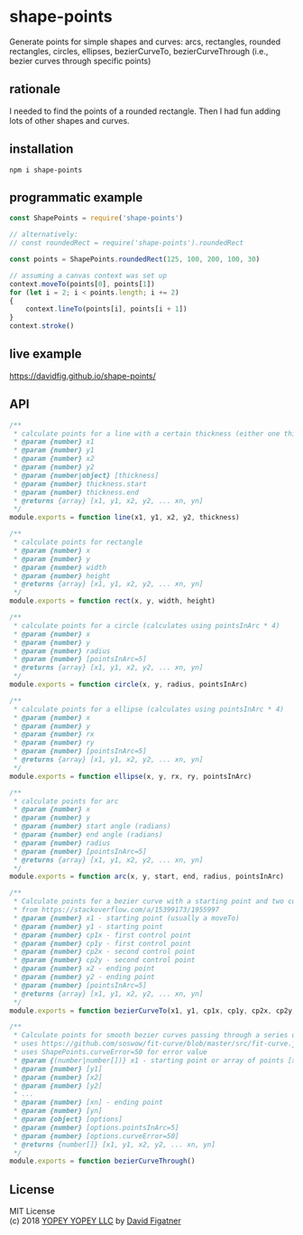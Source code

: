 # shape-points
Generate points for simple shapes and curves: arcs, rectangles, rounded rectangles, circles, ellipses, bezierCurveTo, bezierCurveThrough (i.e., bezier curves through specific points)

## rationale

I needed to find the points of a rounded rectangle. Then I had fun adding lots of other shapes and curves.

## installation

    npm i shape-points

## programmatic example
```js
const ShapePoints = require('shape-points')

// alternatively: 
// const roundedRect = require('shape-points').roundedRect

const points = ShapePoints.roundedRect(125, 100, 200, 100, 30)

// assuming a canvas context was set up
context.moveTo(points[0], points[1])
for (let i = 2; i < points.length; i += 2)
{
    context.lineTo(points[i], points[i + 1])
}
context.stroke()
```

## live example
https://davidfig.github.io/shape-points/

## API
```js
/**
 * calculate points for a line with a certain thickness (either one thickness or a starting and ending thickness)
 * @param {number} x1
 * @param {number} y1
 * @param {number} x2
 * @param {number} y2
 * @param {number|object} [thickness]
 * @param {number} thickness.start
 * @param {number} thickness.end
 * @returns {array} [x1, y1, x2, y2, ... xn, yn]
 */
module.exports = function line(x1, y1, x2, y2, thickness)

/**
 * calculate points for rectangle
 * @param {number} x
 * @param {number} y
 * @param {number} width
 * @param {number} height
 * @returns {array} [x1, y1, x2, y2, ... xn, yn]
 */
module.exports = function rect(x, y, width, height)

/**
 * calculate points for a circle (calculates using pointsInArc * 4)
 * @param {number} x
 * @param {number} y
 * @param {number} radius
 * @param {number} [pointsInArc=5]
 * @returns {array} [x1, y1, x2, y2, ... xn, yn]
 */
module.exports = function circle(x, y, radius, pointsInArc)

/**
 * calculate points for a ellipse (calculates using pointsInArc * 4)
 * @param {number} x
 * @param {number} y
 * @param {number} rx
 * @param {number} ry
 * @param {number} [pointsInArc=5]
 * @returns {array} [x1, y1, x2, y2, ... xn, yn]
 */
module.exports = function ellipse(x, y, rx, ry, pointsInArc)

/**
 * calculate points for arc
 * @param {number} x
 * @param {number} y
 * @param {number} start angle (radians)
 * @param {number} end angle (radians)
 * @param {number} radius
 * @param {number} [pointsInArc=5]
 * @returns {array} [x1, y1, x2, y2, ... xn, yn]
 */
module.exports = function arc(x, y, start, end, radius, pointsInArc)

/**
 * Calculate points for a bezier curve with a starting point and two control points
 * from https://stackoverflow.com/a/15399173/1955997
 * @param {number} x1 - starting point (usually a moveTo)
 * @param {number} y1 - starting point
 * @param {number} cp1x - first control point
 * @param {number} cp1y - first control point
 * @param {number} cp2x - second control point
 * @param {number} cp2y - second control point
 * @param {number} x2 - ending point
 * @param {number} y2 - ending point
 * @param {number} [pointsInArc=5]
 * @returns {array} [x1, y1, x2, y2, ... xn, yn]
 */
module.exports = function bezierCurveTo(x1, y1, cp1x, cp1y, cp2x, cp2y, x2, y2, pointsInArc)

/**
 * Calculate points for smooth bezier curves passing through a series of points
 * uses https://github.com/soswow/fit-curve/blob/master/src/fit-curve.js
 * uses ShapePoints.curveError=50 for error value
 * @param {(number|number[])} x1 - starting point or array of points [x1, y1, x2, y2, ... xn, yn]
 * @param {number} [y1]
 * @param {number} [x2]
 * @param {number} [y2]
 * ...
 * @param {number} [xn] - ending point
 * @param {number} [yn]
 * @param {object} [options]
 * @param {number} [options.pointsInArc=5]
 * @param {number} [options.curveError=50]
 * @returns {number[]} [x1, y1, x2, y2, ... xn, yn]
 */
module.exports = function bezierCurveThrough()

```
## License  
MIT License  
(c) 2018 [YOPEY YOPEY LLC](https://yopeyopey.com/) by [David Figatner](https://twitter.com/yopey_yopey/)
